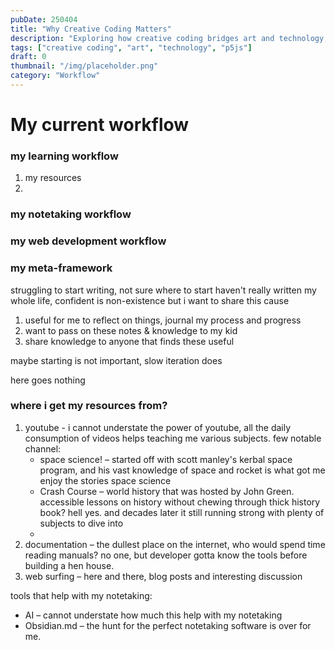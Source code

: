 ```yaml
---
pubDate: 250404
title: "Why Creative Coding Matters"
description: "Exploring how creative coding bridges art and technology, fostering innovation and new forms of digital expression."
tags: ["creative coding", "art", "technology", "p5js"]
draft: 0
thumbnail: "/img/placeholder.png"
category: "Workflow"
---
```


# My current workflow

### my learning workflow

1. my resources
2. 

### my notetaking workflow

### my web development workflow

### my meta-framework



struggling to start writing, not sure where to start
haven't really written my whole life, confident is non-existence
but i want to share this cause
1. useful for me to reflect on things, journal my process and progress
2. want to pass on these notes & knowledge to my kid
3. share knowledge to anyone that finds these useful

maybe starting is not important, slow iteration does

here goes nothing


### where i get my resources from?

1. youtube - i cannot understate the power of youtube, all the daily consumption of videos helps teaching me various subjects. few notable channel:
	- space science! – started off with scott manley's kerbal space program, and his vast knowledge of space and rocket is what got me enjoy the stories space science
	- Crash Course – world history that was hosted by John Green. accessible lessons on history without chewing through thick history book? hell yes. and decades later it still running strong with plenty of subjects to dive into
	- 
2. documentation – the dullest place on the internet, who would spend time reading manuals? no one, but developer gotta know the tools before building a hen house.
3. web surfing – here and there, blog posts and interesting discussion

tools that help with my notetaking:

- AI – cannot understate how much this help with my notetaking
- Obsidian.md – the hunt for the perfect notetaking software is over for me.